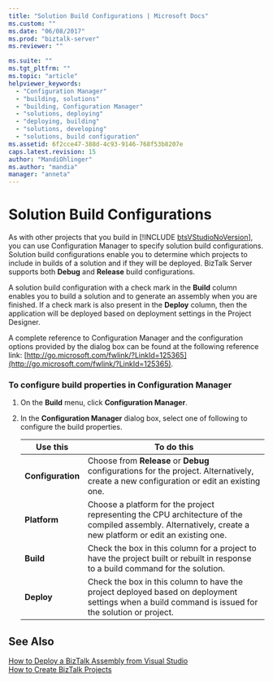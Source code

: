 ```yaml
---
title: "Solution Build Configurations | Microsoft Docs"
ms.custom: ""
ms.date: "06/08/2017"
ms.prod: "biztalk-server"
ms.reviewer: ""

ms.suite: ""
ms.tgt_pltfrm: ""
ms.topic: "article"
helpviewer_keywords: 
  - "Configuration Manager"
  - "building, solutions"
  - "building, Configuration Manager"
  - "solutions, deploying"
  - "deploying, building"
  - "solutions, developing"
  - "solutions, build configuration"
ms.assetid: 6f2cce47-388d-4c93-9146-768f53b8207e
caps.latest.revision: 15
author: "MandiOhlinger"
ms.author: "mandia"
manager: "anneta"
---
```

# Solution Build Configurations
As with other projects that you build in [!INCLUDE [btsVStudioNoVersion](../includes/btsvstudionoversion-md.md)], you can use Configuration Manager to specify solution build configurations. Solution build configurations enable you to determine which projects to include in builds of a solution and if they will be deployed. BizTalk Server supports both <strong>Debug</strong> and <strong>Release</strong> build configurations.  
  
 A solution build configuration with a check mark in the **Build** column enables you to build a solution and to generate an assembly when you are finished. If a check mark is also present in the **Deploy** column, then the application will be deployed based on deployment settings in the Project Designer.  
  
 A complete reference to Configuration Manager and the configuration options provided by the dialog box can be found at the following reference link: [http://go.microsoft.com/fwlink/?LinkId=125365](http://go.microsoft.com/fwlink/?LinkId=125365).  
  
### To configure build properties in Configuration Manager  
  
1.  On the **Build** menu, click **Configuration Manager**.  
  
2.  In the **Configuration Manager** dialog box, select one of following to configure the build properties.  
  
    |Use this|To do this|  
    |--------------|----------------|  
    |**Configuration**|Choose from **Release** or **Debug** configurations for the project. Alternatively, create a new configuration or edit an existing one.|  
    |**Platform**|Choose a platform for the project representing the CPU architecture of the compiled assembly. Alternatively, create a new platform or edit an existing one.|  
    |**Build**|Check the box in this column for a project to have the project built or rebuilt in response to a build command for the solution.|  
    |**Deploy**|Check the box in this column to have the project deployed based on deployment settings when a build command is issued for the solution or project.|  
  
## See Also  
 [How to Deploy a BizTalk Assembly from Visual Studio](../core/how-to-deploy-a-biztalk-assembly-from-visual-studio.md)   
 [How to Create BizTalk Projects](../core/how-to-create-biztalk-projects.md)